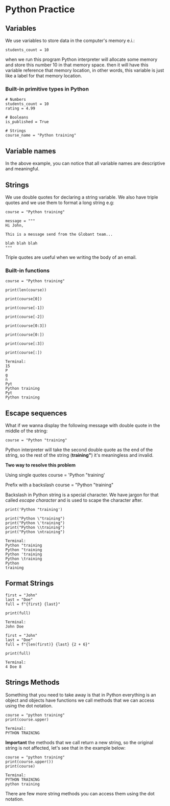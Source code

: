 # Python Practice

## Variables

We use variables to store data in the computer's memory e.i.:

	students_count = 10

when we run this program Python interpreter will allocate some memory and store this number 10 in that memory space. then it will have this variable reference that memory location, in other words, this variable is just like a label for that memory location.

### Built-in primitive types in Python

	# Numbers
	students_count = 10
	rating = 4.99

	# Booleans
	is_published = True

	# Strings
	course_name = "Python training"

## Variable names

In the above example, you can notice that all variable names are descriptive and meaningful.

## Strings

We use double quotes for declaring a string variable. We also have triple quotes and we use them to format a long string e.g:

	course = "Python training" 

	message = """ 
	Hi John,

	This is a message send from the Globant team...

	blah blah blah
	"""

Triple quotes are useful when we writing the body of an email.

### Built-in functions

	course = "Python training"

	print(len(course))

	print(course[0])

	print(course[-1])

	print(course[-2])

	print(course[0:3])

	print(course[0:])

	print(course[:3])

	print(course[:])

	Terminal:
	15
	P
	g
	n
	Pyt
	Python training
	Pyt
	Python training

## Escape sequences

What if we wanna display the following message with double quote in the middle of the string:

	course = "Python "training"

Python interpreter will take the second double quote as the end of the string, so the rest of the string (**training"**) it's meaningless and invalid.

**Two way to resolve this problem**

Using single quotes
	course = 'Python "training'

Prefix with a backslash
	course = "Python \"training"

Backslash in Python string is a special character. We have jargon for that called *escape character* and is used to scape the character after.	

	print('Python "training')

	print("Python \"training")
	print("Python \'training")
	print("Python \\training")
	print("Python \ntraining")

	Terminal:
	Python "training
	Python "training
	Python 'training
	Python \training
	Python 
	training

## Format Strings

	first = "John"
	last = "Doe"
	full = f"{first} {last}"

	print(full)

	Terminal:
	John Doe

	first = "John"
	last = "Doe"
	full = f"{len(first)} {last} {2 + 6}"

	print(full)

	Terminal:
	4 Doe 8

## Strings Methods

Something that you need to take away is that in Python everything is an object and objects have functions we call methods that we can access using the dot notation.

	course = "python training"
	print(course.upper)

	Terminal:
	PYTHON TRAINING

**Important** the methods that we call return a new string, so the original string is not affected, let's see that in the example below:

	course = "python training"
	print(course.upper())
	print(course)

	Terminal:
	PYTHON TRAINING
	python training

There are few more string methods you can access them using the dot notation.
